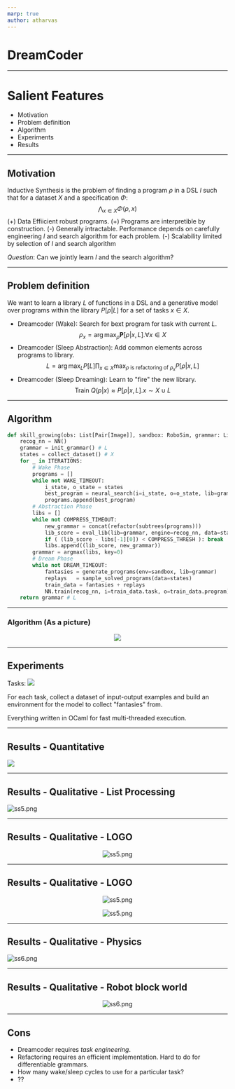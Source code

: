 ```yaml
---
marp: true
author: atharvas
---
```

# DreamCoder
---

# Salient Features

* Motivation
* Problem definition
* Algorithm
* Experiments
* Results

---

## Motivation

Inductive Synthesis is the problem of finding a program $\rho$ in a DSL $l$ such that for a dataset $X$ and a specification $\Phi$:
$$
\bigwedge_{x \in X} \Phi(\rho, x)
$$
(+) Data Effiicient robust programs.
(+) Programs are interpretible by construction.
(-) Generally intractable. Performance depends on carefully engineering $l$ and search algorithm for each problem.
(-) Scalability limited by selection of $l$ and search algorithm

*Question*: Can we jointly learn $l$ and the search algorithm?

---

## Problem definition

We want to learn a library $L$ of functions in a DSL and a generative model over programs within the library $P[\rho | L]$ for a set of tasks $x \in X$.

* Dreamcoder (Wake): Search for bext program for task with current $L$.
$$
\rho_x = \arg\max_{\rho} \mathbf{P}[\rho | x, L] . \forall {x \in X}
$$
* Dreamcoder (Sleep Abstraction): Add common elements across programs to library.
$$
L = \arg\max_{L} P[L] \prod_{x \in X} \max_{\rho\text{ is refactoring of } \rho_x} P[\rho | x, L]
$$
* Dreamcoder (Sleep Dreaming): Learn to "fire" the new library.
$$
\text{Train } Q(p |x) \approx P[\rho | x, L]. x \sim X \cup L
$$

---
## Algorithm
```python
def skill_growing(obs: List[Pair[Image]], sandbox: RoboSim, grammar: List[Program]):
    recog_nn = NN()
    grammar = init_grammar() # L
    states = collect_dataset() # X
    for _ in ITERATIONS:
        # Wake Phase
        programs = []
        while not WAKE_TIMEOUT:
            i_state, o_state = states
            best_program = neural_search(i=i_state, o=o_state, lib=grammar, engine=recog_nn)
            programs.append(best_program)
        # Abstraction Phase
        libs = []
        while not COMPRESS_TIMEOUT:
            new_grammar = concat(refactor(subtrees(programs)))
            lib_score = eval_lib(lib=grammar, engine=recog_nn, data=states)
            if ( (lib_score - libs[-1][0]) < COMPRESS_THRESH ): break
            libs.append((lib_score, new_grammar))
        grammar = argmax(libs, key=0)
        # Dream Phase
        while not DREAM_TIMEOUT:
            fantasies = generate_programs(env=sandbox, lib=grammar)
            replays   = sample_solved_programs(data=states)
            train_data = fantasies + replays
            NN.train(recog_nn, i=train_data.task, o=train_data.program)
    return grammar # L
```
---
### Algorithm (As a picture)

<center>

![](DREAMCODER_images\algo.png)

</center>


---

## Experiments

Tasks:
![](DREAMCODER_images/domains.png)

For each task, collect a dataset of input-output examples and build an environment for the model to collect "fantasies" from.

Everything written in OCaml for fast multi-threaded execution.

---
## Results - Quantitative

![](DREAMCODER_images/quantitative.png)

---

## Results - Qualitative - List Processing


![ss5.png](DREAMCODER_images/listpros.png)

---

## Results - Qualitative - LOGO

<center>

![ss5.png](DREAMCODER_images/logo1.png)

</center>

---

## Results - Qualitative - LOGO

<center>

![ss5.png](DREAMCODER_images/logo2.png)

![ss5.png](DREAMCODER_images/logo3.png)

</center>


---

## Results - Qualitative - Physics


![ss6.png](DREAMCODER_images/physics.png)


---

## Results - Qualitative - Robot block world

<center>

![ss6.png](DREAMCODER_images/robo.png)

</center>

---

## Cons

- Dreamcoder requires *task engineering*.
- Refactoring requires an efficient implementation. Hard to do for differentiable grammars.
- How many wake/sleep cycles to use for a particular task?
- ??